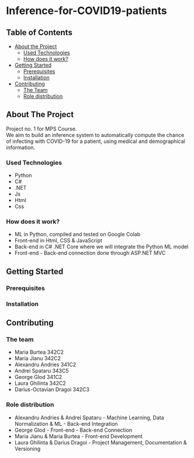 # Inference-for-COVID19-patients

<!-- TABLE OF CONTENTS -->
## Table of Contents

* [About the Project](#about-the-project)
  * [Used Technologies](#used-technologies)
  * [How does it work? ](#how-does-it-work)
* [Getting Started](#getting-started)
  * [Prerequisites](#prerequisites)
  * [Installation](#installation)
* [Contributing](#contributing)
  * [The Team](#the-team)
  * [Role distribution](#role-distribution)

<!-- ABOUT THE PROJECT -->
## About The Project

Project no. 1 for MPS Course.\
We aim to build an inference system to automatically compute the chance of infecting with COVID-19 for a patient, using medical and demographical information.

### Used Technologies

 * Python
 * C# 
 * .NET
 * Js
 * Html
 * Css

### How does it work?
 
 * ML in Python, compiled and tested on Google Colab
 * Front-end in Html, CSS & JavaScript
 * Back-end in C# .NET Core where we will integrate the Python ML model
 * Front-end - Back-end connection done through ASP.NET MVC
 
## Getting Started

### Prerequisites

### Installation

## Contributing

### The team

* Maria Burtea 342C2
* Maria Jianu 342C2
* Alexandru Andries 341C2
* Andrei Spataru 343C5
* George Glod 341C2
* Laura Ghilinta 342C2
* Darius-Octavian Dragoi 342C3

### Role distribution

* Alexandru Andries & Andrei Spataru - Machine Learning, Data Normalization & ML - Back-end Integration
* George Glod - Front-end - Back-end Connection
* Maria Jianu & Maria Burtea - Front-end Development
* Laura Ghilinta & Darius Dragoi - Project Management, Documentation & Versioning
